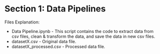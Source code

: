 # Section 1: Data Pipelines

Files Explanation:
- Data Pipeline.ipynb - This script contains the code to extract data from csv files, clean & transform the data, and save the data in new csv files.
- datasetX.csv - Original data file.
- datasetX_processed.csv - Processed data file.
